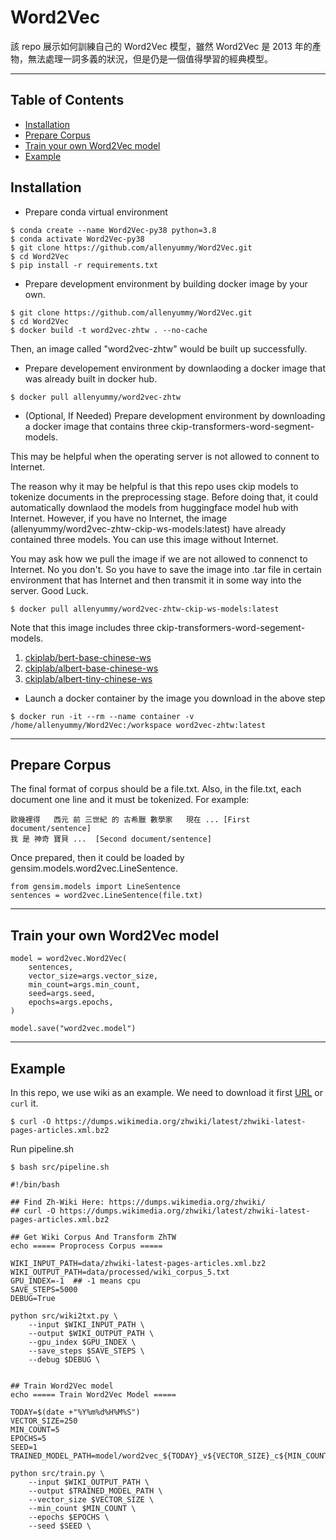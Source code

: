 # Word2Vec

該 repo 展示如何訓練自己的 Word2Vec 模型，雖然 Word2Vec 是 2013 年的產物，無法處理一詞多義的狀況，但是仍是一個值得學習的經典模型。

---

<a name="toc"/></a>
## Table of Contents
* [Installation](#installation)
* [Prepare Corpus](#prepare_corpus)
* [Train your own Word2Vec model](#train)
* [Example](#example)


<a name="installation"/></a>
## Installation

* Prepare conda virtual environment
```
$ conda create --name Word2Vec-py38 python=3.8
$ conda activate Word2Vec-py38
$ git clone https://github.com/allenyummy/Word2Vec.git
$ cd Word2Vec
$ pip install -r requirements.txt
```

* Prepare development environment by building docker image by your own.
```
$ git clone https://github.com/allenyummy/Word2Vec.git
$ cd Word2Vec
$ docker build -t word2vec-zhtw . --no-cache
```
Then, an image called "word2vec-zhtw" would be built up successfully.

* Prepare developement environment by downlaoding a docker image that was already built in docker hub.
```
$ docker pull allenyummy/word2vec-zhtw
```

* (Optional, If Needed) Prepare development environment by downloading a docker image that contains three ckip-transformers-word-segment-models.

This may be helpful when the operating server is not allowed to connent to Internet.

The reason why it may be helpful is that this repo uses ckip models to tokenize documents in the preprocessing stage. Before doing that, it could automatically downlaod the models from huggingface model hub with Internet. However, if you have no Internet, the image (allenyummy/word2vec-zhtw-ckip-ws-models:latest) have already contained three models. You can use this image without Internet.

You may ask how we pull the image if we are not allowed to connenct to Internet. No you don't. So you have to save the image into .tar file in certain environment that has Internet and then transmit it in some way into the server. Good Luck.
```
$ docker pull allenyummy/word2vec-zhtw-ckip-ws-models:latest
```
Note that this image includes three ckip-transformers-word-segement-models.
1. [ckiplab/bert-base-chinese-ws](https://huggingface.co/ckiplab/bert-base-chinese-ws)
2. [ckiplab/albert-base-chinese-ws](https://huggingface.co/ckiplab/albert-base-chinese-ws)
3. [ckiplab/albert-tiny-chinese-ws](https://huggingface.co/ckiplab/albert-tiny-chinese-ws)

* Launch a docker container by the image you download in the above step
```
$ docker run -it --rm --name container -v /home/allenyummy/Word2Vec:/workspace word2vec-zhtw:latest
```

---
<a name="prepare_corpus"/></a>
## Prepare Corpus

The final format of corpus should be a file.txt. Also, in the file.txt, each document one line and it must be tokenized. For example:
```
歐幾裡得   西元 前 三世紀 的 古希臘 數學家   現在 ... [First document/sentence]
我 是 神奇 寶貝 ...  [Second document/sentence]
```

Once prepared, then it could be loaded by gensim.models.word2vec.LineSentence.
```
from gensim.models import LineSentence
sentences = word2vec.LineSentence(file.txt)
```

---
<a name="train"/></a>
## Train your own Word2Vec model
```
model = word2vec.Word2Vec(
    sentences,
    vector_size=args.vector_size,
    min_count=args.min_count,
    seed=args.seed,
    epochs=args.epochs,
)

model.save("word2vec.model")
```

---
<a name="example"/></a>
## Example
In this repo, we use wiki as an example. We need to download it first [URL](https://dumps.wikimedia.org/zhwiki/) or `curl` it.
```
$ curl -O https://dumps.wikimedia.org/zhwiki/latest/zhwiki-latest-pages-articles.xml.bz2 
```

Run pipeline.sh
```
$ bash src/pipeline.sh
```
```
#!/bin/bash

## Find Zh-Wiki Here: https://dumps.wikimedia.org/zhwiki/
## curl -O https://dumps.wikimedia.org/zhwiki/latest/zhwiki-latest-pages-articles.xml.bz2 

## Get Wiki Corpus And Transform ZhTW
echo ===== Proprocess Corpus =====

WIKI_INPUT_PATH=data/zhwiki-latest-pages-articles.xml.bz2
WIKI_OUTPUT_PATH=data/processed/wiki_corpus_5.txt
GPU_INDEX=-1  ## -1 means cpu
SAVE_STEPS=5000
DEBUG=True

python src/wiki2txt.py \
    --input $WIKI_INPUT_PATH \
    --output $WIKI_OUTPUT_PATH \
    --gpu_index $GPU_INDEX \
    --save_steps $SAVE_STEPS \
    --debug $DEBUG \


## Train Word2Vec model
echo ===== Train Word2Vec Model =====

TODAY=$(date +"%Y%m%d%H%M%S")
VECTOR_SIZE=250
MIN_COUNT=5
EPOCHS=5
SEED=1
TRAINED_MODEL_PATH=model/word2vec_${TODAY}_v${VECTOR_SIZE}_c${MIN_COUNT}_e${EPOCHS}_s${SEED}.model

python src/train.py \
    --input $WIKI_OUTPUT_PATH \
    --output $TRAINED_MODEL_PATH \
    --vector_size $VECTOR_SIZE \
    --min_count $MIN_COUNT \
    --epochs $EPOCHS \
    --seed $SEED \
```

